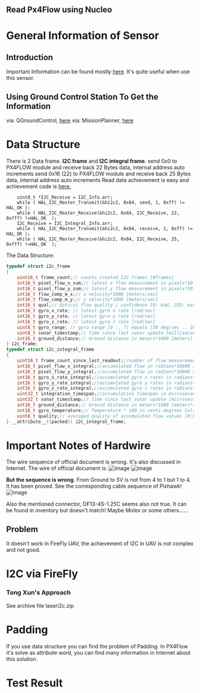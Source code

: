 ##  Read Px4Flow using Nucleo	

# General Information of Sensor
## Introduction
Important Information can be found mostly [here](https://pixhawk.org/modules/px4flow). It's quite useful when use this sensor.
## Using Ground Control Station To Get the Information
via: QGroundControl, [here](https://pixhawk.org/modules/px4flow)
via: MissionPlanner, [here](http://ardupilot.org/copter/docs/common-px4flow-overview.html)
# Data Structure 
There is 2 Data frame.  **I2C frame** and  **I2C integral frame**. 
send 0x0 to PX4FLOW module and receive back 22 Bytes data, internal address auto increments
send 0x16 (22) to PX4FLOW module and receive back 25 Bytes data, internal address auto increments
Read data achievement is easy and achievement code is [here.](https://github.com/im-Kitsch/RMR_sensor_fusion/blob/c734a15700bb0e91d6e7becde3f995a75a43a9c1/PX4FLOW%20I2C/Src/main.c#L117-L121)

```
    uint8_t *I2C_Receive = I2C_Info.arr;
    while ( HAL_I2C_Master_Transmit(&hi2c2, 0x84, send, 1, 0xff) != HAL_OK );
    while ( HAL_I2C_Master_Receive(&hi2c2, 0x84, I2C_Receive, 22,  0xfff) !=HAL_OK  );
    I2C_Receive = I2C_Integral_Info.arr;
    while ( HAL_I2C_Master_Transmit(&hi2c2, 0x84, receive, 1, 0xff) != HAL_OK );
    while ( HAL_I2C_Master_Receive(&hi2c2, 0x84, I2C_Receive, 25,  0xfff) !=HAL_OK  );
```
The Data Structure:
``` c
typedef struct i2c_frame
{
    uint16_t frame_count;// counts created I2C frames [#frames]
    int16_t pixel_flow_x_sum;// latest x flow measurement in pixels*10 [pixels]
    int16_t pixel_flow_y_sum;// latest y flow measurement in pixels*10 [pixels]
    int16_t flow_comp_m_x;// x velocity*1000 [meters/sec]
    int16_t flow_comp_m_y;// y velocity*1000 [meters/sec]
    int16_t qual;// Optical flow quality / confidence [0: bad, 255: maximum quality]
    int16_t gyro_x_rate; // latest gyro x rate [rad/sec]
    int16_t gyro_y_rate; // latest gyro y rate [rad/sec]
    int16_t gyro_z_rate; // latest gyro z rate [rad/sec]
    uint8_t gyro_range; // gyro range [0 .. 7] equals [50 deg/sec .. 2000 deg/sec] 
    uint8_t sonar_timestamp;// time since last sonar update [milliseconds]
    int16_t ground_distance;// Ground distance in meters*1000 [meters]. Positive value: distance known. Negative value: Unknown distance
} i2c_frame;
typedef struct i2c_integral_frame
{
    uint16_t frame_count_since_last_readout;//number of flow measurements since last I2C readout [#frames]
    int16_t pixel_flow_x_integral;//accumulated flow in radians*10000 around x axis since last I2C readout [rad*10000]
    int16_t pixel_flow_y_integral;//accumulated flow in radians*10000 around y axis since last I2C readout [rad*10000]
    int16_t gyro_x_rate_integral;//accumulated gyro x rates in radians*10000 since last I2C readout [rad*10000] 
    int16_t gyro_y_rate_integral;//accumulated gyro y rates in radians*10000 since last I2C readout [rad*10000] 
    int16_t gyro_z_rate_integral;//accumulated gyro z rates in radians*10000 since last I2C readout [rad*10000] 
    uint32_t integration_timespan;//accumulation timespan in microseconds since last I2C readout [microseconds]
    uint32_t sonar_timestamp;// time since last sonar update [microseconds]
    int16_t ground_distance;// Ground distance in meters*1000 [meters*1000]
    int16_t gyro_temperature;// Temperature * 100 in centi-degrees Celsius [degcelsius*100]
    uint8_t quality;// averaged quality of accumulated flow values [0:bad quality;255: max quality]
} __attribute__((packed)) i2c_integral_frame; 
```
# Important Notes of Hardwire
The wire sequence of official document is wrong. It's also discussed in Internet.
The wire of official document is:
![image](https://user-images.githubusercontent.com/33943000/41624015-c4118384-7414-11e8-99a9-6de4fad78baa.png)
![image](https://user-images.githubusercontent.com/33943000/41624044-d37d7f12-7414-11e8-8ced-96aa60d3b10e.png)

**But the sequence is wrong**. From Ground to 5V is not from 4 to 1 but 1 to 4. 
It has been proved. See the corresponding cable sequence of Pixhawk!
![image](https://user-images.githubusercontent.com/33943000/41624220-450f8382-7415-11e8-9716-383accf1e003.png)

Also the mentioned connector, DF13-4S-1.25C seems also not true. It can be found in inventory but doesn't match! Maybe Molex or some others......



## Problem 

It doesn't work in FireFly UAV, the achievement of I2C in UAV is not complex and not good.

# I2C via FireFly

### Tong Xun's Approach

See archive file laseri2c.zip

# Padding

If you use data structure you can find the problem of Padding. In PX4Flow it's solve as attribute word, you can find many information in Internet about this solution.

# Test Result

